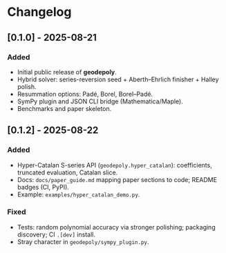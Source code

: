 # Changelog

## [0.1.0] - 2025-08-21
### Added
- Initial public release of **geodepoly**.
- Hybrid solver: series-reversion seed + Aberth–Ehrlich finisher + Halley polish.
- Resummation options: Padé, Borel, Borel–Padé.
- SymPy plugin and JSON CLI bridge (Mathematica/Maple).
- Benchmarks and paper skeleton.

## [0.1.2] - 2025-08-22
### Added
- Hyper-Catalan S-series API (`geodepoly.hyper_catalan`): coefficients, truncated evaluation, Catalan slice.
- Docs: `docs/paper_guide.md` mapping paper sections to code; README badges (CI, PyPI).
- Example: `examples/hyper_catalan_demo.py`.
### Fixed
- Tests: random polynomial accuracy via stronger polishing; packaging discovery; CI `.[dev]` install.
- Stray character in `geodepoly/sympy_plugin.py`.
